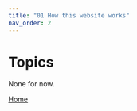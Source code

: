```yaml
---
title: "01 How this website works"
nav_order: 2
---
```


# Topics
  
 None for now. 
  
  
  
[Home](Home)  

